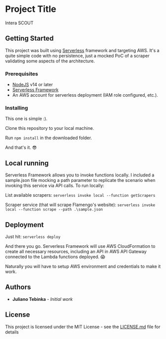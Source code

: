 # Project Title

Intera SCOUT

## Getting Started

This project was built using [Serverless](https://www.serverless.com/) framework and targeting AWS.
It's a quite simple code with no persistence, just a mocked PoC of a scraper validating some aspects of the architecture.

### Prerequisites

- [NodeJS](https://nodejs.org/en/) v14 or later
- [Serverless Framework](https://www.serverless.com/framework/docs/getting-started/)
- An AWS account for serverless deployment (IAM role configured, etc.).

### Installing

This one is simple :).

Clone this repository to your local machine.

Run `npm install` in the downloaded folder.

And that's it. :sunglasses:

## Local running

Serverless Framework allows you to invoke functions locally. I included a sample.json file mocking a path parameter to replicate the scenario when invoking this service via API calls. To run locally:

List available scrapers:
`serverless invoke local --function getScrapers`

Scraper service (that will scrape Flamengo's website):
`serverless invoke local --function scrape --path .\sample.json`

## Deployment

Just hit:
`serverless deploy`

And there you go. Serverless Framework will use AWS CloudFormation to create all necessary resources, including an API in AWS API Gateway connected to the Lambda functions deployed. :scream:

Naturally you will have to setup AWS environment and credentials to make it work.

## Authors

- **Juliano Tebinka** - _Initial work_

## License

This project is licensed under the MIT License - see the [LICENSE.md](LICENSE.md) file for details
